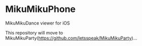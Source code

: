 MikuMikuPhone
=============

MikuMikuDance viewer for iOS


This repository will move to MikuMikuParty(https://github.com/letsspeak/MikuMikuParty)...
